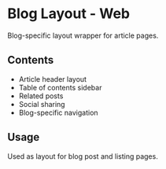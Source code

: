 # Blog Layout - Web

Blog-specific layout wrapper for article pages.

## Contents
- Article header layout
- Table of contents sidebar
- Related posts
- Social sharing
- Blog-specific navigation

## Usage
Used as layout for blog post and listing pages.